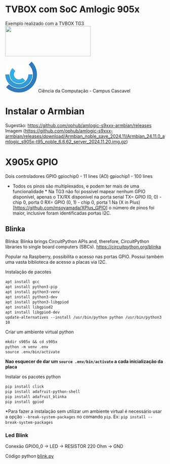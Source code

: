# TVBOX com SoC Amlogic 905x
Exemplo realizado com a TVBOX TG3
<img src="https://github.com/msoyamada/XPlus_GPIO/blob/main/images/tg3,jpg" width="270" height="95"> 

<img src="https://github.com/msoyamada/XPlus_GPIO/blob/main/screenshots/LogoCC-Copia.png" width="100" height="97">
Ciência da Computação - Campus Cascavel


# Instalar o Armbian
Sugestão: https://github.com/ophub/amlogic-s9xxx-armbian/releases
Imagem (https://github.com/ophub/amlogic-s9xxx-armbian/releases/download/Armbian_noble_save_2024.11/Armbian_24.11.0_amlogic_s905x-t95_noble_6.6.62_server_2024.11.20.img.gz)


# X905x GPIO 
Dois controladores GPIO
gpiochip0 - 11 lines (AO)
gpiochip1 - 100 lines 

* Todos os pinos são multiplexados, e podem ter mais de uma funcionalidade *
Na TG3 não foi possível mapear nenhum GPIO disponível, apenas o TX/RX disponível na porta serial 
TX= GPIO (0, 0)  - chip 0, porta 0
RX= GPIO (0, 1) - chip 0, porta 1
Na (X in Plus)[https://github.com/msoyamada/XPlus_GPIO] o número de pinos foi maior, inclusive foram identificadas portas I2C.


## Blinka 
Blinka: Blinka brings CircuitPython APIs and, therefore, CircuitPython libraries to single board computers (SBCs). https://circuitpython.org/blinka

Popular na Raspberry, possibilita o acesso nas portas GPIO. Possui também uma vasta biblioteca de acesso a placas via I2C.


Instalação de pacotes
```
apt install gcc
apt install python3-pip
apt install python3-venv
apt install python3-dev
apt install python3-libgpiod
apt install libgpiod2
apt install libgpiod-dev
update-alternatives --install /usr/bin/python python /usr/bin/python3 10
```

Criar um ambiente virtual python
```
mkdir s905x && cd s905x
python -m venv .env
source .env/bin/activate 
```
**Nao esquecer de dar um `source .env/bin/activate` a cada inicialização da placa**


Instalar os pacotes python
```
pip install click 
pip install adafruit-python-shell 
pip install adafruit_blinka 
pip install gpiod
```

*Para fazer a instalação sem utilizar um ambiente virtual é necessário usar a opção `--break-system-packages` no comando `pip`. Ex: `pip install --break-system-packages`

### Led Blink 
Conexão
GPIO0_0 -> LED -> RESISTOR 220 Ohm -> GND


Código python [blink.py](Examples/blink.py)

